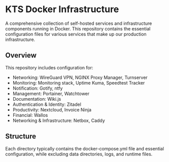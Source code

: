 # KTS Docker Infrastructure

A comprehensive collection of self-hosted services and infrastructure components running in Docker. This repository contains the essential configuration files for various services that make up our production infrastructure.

## Overview

This repository includes configuration for:

- Networking: WireGuard VPN, NGINX Proxy Manager, Turnserver
- Monitoring: Monitoring stack, Uptime Kuma, Speedtest Tracker  
- Notification: Gotify, ntfy
- Management: Portainer, Watchtower
- Documentation: Wiki.js
- Authentication & Identity: Zitadel
- Productivity: Nextcloud, Invoice Ninja
- Financial: Wallos
- Networking & Infrastructure: Netbox, Caddy

## Structure

Each directory typically contains the docker-compose.yml file and essential configuration, while excluding data directories, logs, and runtime files.
